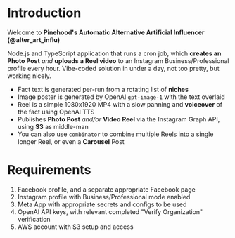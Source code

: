 # Introduction

Welcome to **Pinehood's Automatic Alternative Artificial Influencer (@alter_art_influ)**

Node.js and TypeScript application that runs a cron job, which **creates an Photo Post** _and_ **uploads a Reel video** to an Instagram Business/Professional profile every hour. Vibe-coded solution in under a day, not too pretty, but working nicely.

- Fact text is generated per-run from a rotating list of **niches**
- Image poster is generated by OpenAI `gpt-image-1` with the text overlaid
- Reel is a simple 1080x1920 MP4 with a slow panning and **voiceover** of the fact using OpenAI TTS
- Publishes **Photo Post** _and/or_ **Video Reel** via the Instagram Graph API, using **S3** as middle-man
- You can also use `combinator` to combine multiple Reels into a single longer Reel, or even a **Carousel** Post

# Requirements

1. Facebook profile, and a separate appropriate Facebook page
2. Instagram profile with Business/Professional mode enabled
3. Meta App with appropriate secrets and configs to be used
4. OpenAI API keys, with relevant completed "Verify Organization" verification
5. AWS account with S3 setup and access
